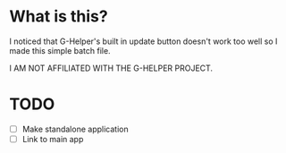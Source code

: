 # What is this?

I noticed that G-Helper's built in update button doesn't work too well so I made this simple batch file.

I AM NOT AFFILIATED WITH THE G-HELPER PROJECT.

# TODO
 - [ ] Make standalone application
 - [ ] Link to main app
